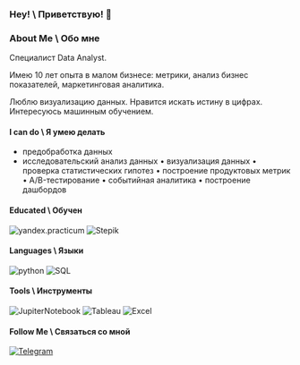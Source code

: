 ### Hey! \ Приветствую! 👋

<!---
AlexSidelnikov/AlexSidelnikov is a ✨ special ✨ repository because its `README.md` (this file) appears on your GitHub profile.
You can click the Preview link to take a look at your changes.
--->
### About Me \ Обо мне
Специалист Data Analyst. 

Имею 10 лет опыта в малом бизнесе: метрики, анализ бизнес показателей, маркетинговая аналитика. 

Люблю визуализацию данных. Нравится искать истину в цифрах. Интересуюсь машинным обучением.

#### I can do \ Я умею делать

 - предобработка данных
 - исследовательский анализ данных
 • визуализация данных
 • проверка статистических гипотез
 • построение продуктовых метрик
 • A/B-тестирование
 • событийная аналитика
 • построение дашбордов

#### Educated \ Обучен

![yandex.practicum](https://img.shields.io/badge/-yandex.practicum-000000?style=for-the-badge&logo=yandex.practicum)
![Stepik](https://img.shields.io/badge/-stepik-000000?style=for-the-badge&logo=stepik)

#### Languages \ Языки

![python](https://img.shields.io/badge/-Python-f1faee?style=for-the-badge&logo=python)
![SQL](https://img.shields.io/badge/-SQL-f1faee?style=for-the-badge&logo=SQL)

#### Tools \ Инструменты

![JupiterNotebook](https://img.shields.io/badge/-Jupyter-f1faee?style=for-the-badge&logo=jupyter)
![Tableau](https://img.shields.io/badge/-Tableau-f1faee?style=for-the-badge&logo=tableau)
![Excel](https://img.shields.io/badge/-Excel-2b9348?style=for-the-badge&logo=Excel)

#### Follow Me \ Связаться со мной

[![Telegram](https://img.shields.io/badge/-Telegram-f1faee?style=for-the-badge&logo=Telegram)](https://t.me/c_zhp)
